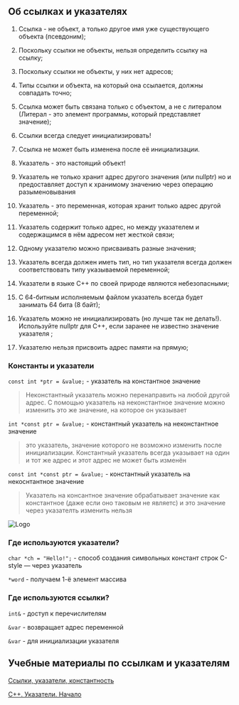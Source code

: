 ## Об ссылках и указателях

1. Ссылка - не объект, а только другое имя уже существующего объекта (псевдоним);
1. Поскольку ссылки не объекты, нельзя определить ссылку на ссылку;
1. Поскольку ссылки не объекты, у них нет адресов;
1. Типы ссылки и объекта, на который она ссылается, должны совпадать точно;
1. Ссылка может быть связана только с объектом, а не с литералом (Литерал - это элемент программы, который представляет значение);
1. Ссылки всегда следует инициализировать!
1. Ссылка не может быть изменена после её инициализации.

1. Указатель - это настоящий объект!
1. Указатель не только хранит адрес другого значения (или nullptr) но и предоставляет доступ к хранимому значению через операцию разыменовывания
1. Указатель - это переменная, которая хранит только адрес другой переменной;
1. Указатель содержит только адрес, но между указателем и содержащимся в нём адресом нет жесткой связи;
1. Одному указателю можно присваивать разные значения;
1. Указатель всегда должен иметь тип, но тип указателя всегда должен соответствовать типу указываемой переменной;
1. Указатели в языке C++ по своей природе являются небезопасными;
1. С 64-битным исполняемым файлом указатель всегда будет занимать 64 бита (8 байт);
1. Указатель можно не инициализировать (но лучше так не делать!). Используйте nullptr для C++, если заранее не известно значение указателя ;
1. Указателю нельзя присвоить адрес памяти на прямую;

### Константы и указатели

```const int *ptr = &value;``` - указатель на константное значение
> Неконстантный указатель можно перенаправить на любой другой адрес. С помощью указатель на неконстантное значение можно изменить это же значение, на которое он указывает

```int *const ptr = &value;``` - константный указатель на неконстантное значение
> это указатель, значение которого не возможно изменить после инициализации. Константный указатель всегда указывает на один и тот же адрес и этот адрес не может быть изменён

```const int *const ptr = &value;``` - константный указатель на некоснтантное значение

> Указатель на консантное значение обрабатывает значение как константное (даже
    если оно таковым не являетс) и это значение через указателть изменить нельзя

![Logo](constRef.png)

### Где используются указатели?

```char *ch = "Hello!";``` - способ создания символьных констант строк C-style — через указатель

```*word``` - получаем 1-ё элемент массива

### Где используются ссылки?

```int&``` - доступ к перечислителям

```&var``` - возвращает адрес переменной

```&var``` - для инициализации указателя

## Учебные материалы по ссылкам и указателям

[Ссылки, указатели, константность](https://education.yandex.ru/handbook/cpp/article/references-pointers-const)

[С++. Указатели. Начало](https://www.youtube.com/watch?v=V8DGrIXlS4I)